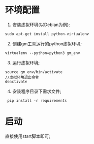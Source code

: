 # 环境配置

1. 安装虚拟环境(以Debian为例);
```
sudo apt-get install python-virtualenv
```
2. 创建gm工具运行的python虚拟环境;
```
virtualenv --python=python3 gm_env
```
3. 运行虚拟环境;
```
source gm_env/bin/activate
//虚拟环境退出命令
deactivate
```
4. 安装程序目录下需求文件;
```
 pip install -r requirements
```

# 启动
直接使用start脚本即可;
